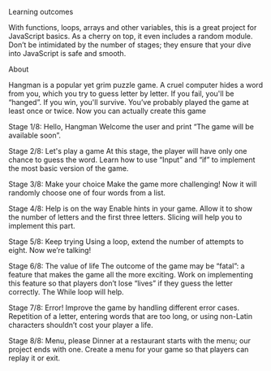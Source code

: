  Learning outcomes

With functions, loops, arrays and other variables, this is a great project for JavaScript basics. As a cherry on top, it even includes a random module. Don’t be intimidated by the number of stages; they ensure that your dive into JavaScript is safe and smooth.

 About

Hangman is a popular yet grim puzzle game. A cruel computer hides a word from you, which you try to guess letter by letter. If you fail, you'll be “hanged”. If you win, you'll survive. You’ve probably played the game at least once or twice. Now you can actually create this game 


Stage 1/8: Hello, Hangman
Welcome the user and print “The game will be available soon”.

Stage 2/8: Let's play a game
At this stage, the player will have only one chance to guess the word. Learn how to use “Input” and “if” to implement the most basic version of the game.

Stage 3/8: Make your choice
Make the game more challenging! Now it will randomly choose one of four words from a list.

Stage 4/8: Help is on the way
Enable hints in your game. Allow it to show the number of letters and the first three letters. 
Slicing will help you to implement this part.

Stage 5/8: Keep trying
Using a loop, extend the number of attempts to eight. Now we’re talking!

Stage 6/8: The value of life
The outcome of the game may be “fatal”: a feature that makes the game all the more exciting. Work on implementing this feature so that players don’t lose “lives” if they guess the letter correctly. The While loop will help.

Stage 7/8: Error!
Improve the game by handling different error cases. Repetition of a letter, entering words that are too long, or using non-Latin characters shouldn’t cost your player a life.

Stage 8/8: Menu, please
Dinner at a restaurant starts with the menu; our project ends with one. Create a menu for your game so that players can replay it or exit. 








